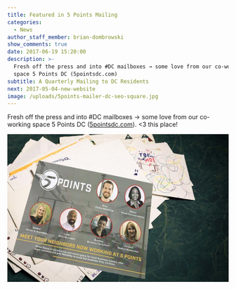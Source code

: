 ```yaml
---
title: Featured in 5 Points Mailing
categories:
  - News
author_staff_member: brian-dombrowski
show_comments: true
date: 2017-06-19 15:20:00
description: >-
  Fresh off the press and into #DC mailboxes → some love from our co-working
  space 5 Points DC (5pointsdc.com)
subtitle: A Quarterly Mailing to DC Residents
next: 2017-05-04-new-website
image: /uploads/5points-mailer-dc-seo-square.jpg
---
```



Fresh off the press and into #DC mailboxes → some love from our co-working space 5 Points DC ([5pointsdc.com](http://5pointsdc.com)). &lt;3 this place!

![](/uploads/versions/5points-mailer-dc-seo---x----900-601x---.jpg)